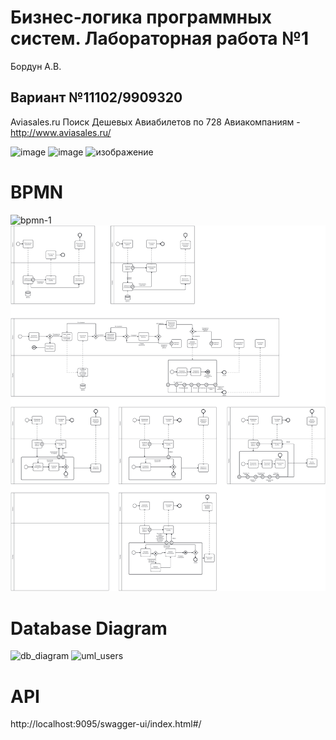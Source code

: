 # Бизнес-логика программных систем. Лабораторная работа №1 #

Бордун А.В.

## Вариант №11102/9909320 ##
Aviasales.ru Поиск Дешевых Авиабилетов по 728 Авиакомпаниям - http://www.aviasales.ru/

![image](https://user-images.githubusercontent.com/22819920/228567258-2bf3bd16-dee9-4fd8-889d-5caac2cc4527.png)
![image](https://github.com/Bordsiya/aviasales/assets/22819920/318514b8-57b7-45c8-b709-d6b5bced674b)
![изображение](https://github.com/Bordsiya/aviasales/assets/22819920/dd1cffe9-2518-435f-960a-f0aeb6e0946f)


# BPMN #

![bpmn-1](https://user-images.githubusercontent.com/22819920/228568057-e37499b7-ae11-4635-bf1f-9a284126a0d4.png)
![bpmn-2](https://github.com/Bordsiya/aviasales/blob/master/docs/diagram_2lab.png)

# Database Diagram #

![db_diagram](https://user-images.githubusercontent.com/22819920/234403414-b32aa065-c897-4c80-bff2-4253de8b20c9.png)
![uml_users](https://github.com/Bordsiya/aviasales/assets/22819920/c1582d87-2012-457a-a884-54106f9e2906)


# API #
http://localhost:9095/swagger-ui/index.html#/
